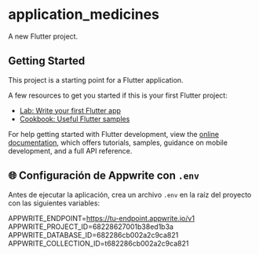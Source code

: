 # application_medicines

A new Flutter project.

## Getting Started

This project is a starting point for a Flutter application.

A few resources to get you started if this is your first Flutter project:

- [Lab: Write your first Flutter app](https://docs.flutter.dev/get-started/codelab)
- [Cookbook: Useful Flutter samples](https://docs.flutter.dev/cookbook)

For help getting started with Flutter development, view the
[online documentation](https://docs.flutter.dev/), which offers tutorials,
samples, guidance on mobile development, and a full API reference.

## 🌐 Configuración de Appwrite con `.env`

Antes de ejecutar la aplicación, crea un archivo `.env` en la raíz del proyecto con las siguientes variables:

APPWRITE_ENDPOINT=https://tu-endpoint.appwrite.io/v1
APPWRITE_PROJECT_ID=68228627001b38ed1b3a
APPWRITE_DATABASE_ID=682286cb002a2c9ca821
APPWRITE_COLLECTION_ID=t682286cb002a2c9ca821
